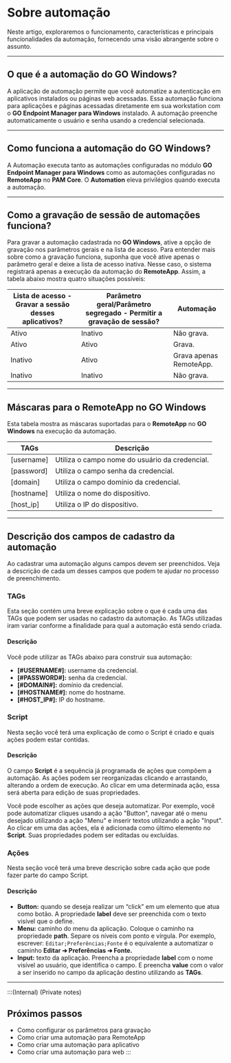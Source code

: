 # Sobre automação

Neste artigo, exploraremos o funcionamento, características e principais funcionalidades da automação, fornecendo uma visão abrangente sobre o assunto.

* * *

## O que é a automação do GO Windows?
A aplicação de automação permite que você automatize a autenticação em aplicativos instalados ou páginas web acessadas. Essa automação funciona para aplicações e páginas acessadas diretamente em sua workstation com o **GO Endpoint Manager para Windows** instalado. A automação preenche automaticamente o usuário e senha usando a credencial selecionada.

* * *

## Como funciona a automação do GO Windows?
A Automação executa tanto as automações configuradas no módulo **GO Endpoint Manager para Windows** como as automações configuradas no **RemoteApp** no **PAM Core**. O **Automation** eleva privilégios quando executa a automação.

* * *

## Como a gravação de sessão de automações funciona?
Para gravar a automação cadastrada no **GO Windows**, ative a opção de gravação nos parâmetros gerais e na lista de acesso. Para entender mais sobre como a gravação funciona, suponha que você ative apenas o parâmetro geral e deixe a lista de acesso inativa. Nesse caso, o sistema registrará apenas a execução da automação do **RemoteApp**. Assim, a tabela abaixo mostra quatro situações possíveis:


| Lista de acesso - Gravar a sessão desses aplicativos? | Parâmetro geral/Parâmetro segregado - Permitir a gravação de sessão? | Automação |
| --- | --- | --- |
| 	Ativo	|	Inativo	|	Não grava.	|
| 	Ativo	|	Ativo	|	Grava.	|
| 	Inativo	|	Ativo	|	Grava apenas RemoteApp.	|
| 	Inativo	|	Inativo	|	Não grava.	|

* * *

## Máscaras para o RemoteApp no GO Windows
Esta tabela mostra as máscaras suportadas para o **RemoteApp** no **GO Windows** na execução da automação.

| TAGs | Descrição |
| --- | --- |
| 	[username]	|	Utiliza o campo nome do usuário da credencial.	|
| 	[password]	|	Utiliza o campo senha da credencial.	|
| 	[domain]	|	Utiliza o campo domínio da credencial.	|
| 	[hostname]	|	Utiliza o nome do dispositivo.	|
| 	[host_ip]	|	Utiliza o IP do dispositivo.	|

* * *

## Descrição dos campos de cadastro da automação
Ao cadastrar uma automação alguns campos devem ser preenchidos. Veja a descrição de cada um desses campos que podem te ajudar no processo de preenchimento. 

### TAGs
Esta seção contém uma breve explicação sobre o que é cada uma das TAGs que podem ser usadas no cadastro da automação. As TAGs utilizadas iram variar conforme a finalidade para qual a automação está sendo criada.

#### Descrição
Você pode utilizar as TAGs abaixo para construir sua automação:

* **[#USERNAME#]:** username da credencial.
* **[#PASSWORD#]:** senha da credencial.
* **[#DOMAIN#]:** domínio da credencial.
* **[#HOSTNAME#]:** nome do hostname.
* **[#HOST_IP#]:** IP do hostname.

### Script 
Nesta seção você terá uma explicação de como o Script é criado e quais ações podem estar contidas.

#### Descrição
O campo **Script** é a sequência já programada de ações que compõem a automação. As ações podem ser reorganizadas clicando e arrastando, alterando a ordem de execução. Ao clicar em uma determinada ação, essa será aberta para edição de suas propriedades.

Você pode escolher as ações que deseja automatizar. Por exemplo, você pode automatizar cliques usando a ação "Button", navegar até o menu desejado utilizando a ação "Menu" e inserir textos utilizando a ação "Input". Ao clicar em uma das ações, ela é adicionada como último elemento no **Script**. Suas propriedades podem ser editadas ou excluídas.

### Ações
Nesta seção você terá uma breve descrição sobre cada ação que pode fazer parte do campo Script.

#### Descrição

* **Button:** quando se deseja realizar um “click” em um elemento que atua como botão. A propriedade **label** deve ser preenchida com o texto visível que o define.
* **Menu:** caminho do menu da aplicação. Coloque o caminho na propriedade **path**. Separe os níveis com ponto e vírgula. Por exemplo, escrever:  `Editar;Preferências;Fonte` é o equivalente a automatizar o caminho **Editar ➔ Preferências ➔ Fonte.**
* **Input:** texto da aplicação. Preencha a propriedade **label** com o nome visível ao usuário, que identifica o campo. E preencha **value** com o valor a ser inserido no campo da aplicação destino utilizando as **TAGs**.

* * *

:::(Internal) (Private notes)
## Próximos passos 

* Como configurar os parâmetros para gravação
* Como criar uma automação para RemoteApp
* Como criar uma automação para aplicativo
* Como criar uma automação para web
:::

